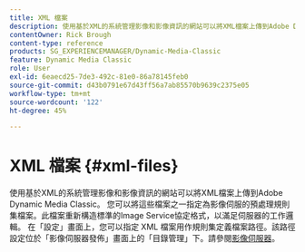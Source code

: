 ```yaml
---
title: XML 檔案
description: 使用基於XML的系統管理影像和影像資訊的網站可以將XML檔案上傳到Adobe Dynamic Media Classic。 瞭解有關XML檔案的詳細資訊。
contentOwner: Rick Brough
content-type: reference
products: SG_EXPERIENCEMANAGER/Dynamic-Media-Classic
feature: Dynamic Media Classic
role: User
exl-id: 6eaecd25-7de3-492c-81e0-86a78145feb0
source-git-commit: d43b0791e67d43ff56a7ab85570b9639c2375e05
workflow-type: tm+mt
source-wordcount: '122'
ht-degree: 45%

---
```


# XML 檔案 {#xml-files}

使用基於XML的系統管理影像和影像資訊的網站可以將XML檔案上傳到Adobe Dynamic Media Classic。 您可以將這些檔案之一指定為影像伺服的預處理規則集檔案。此檔案重新構造標準的Image Service協定格式，以滿足伺服器的工作邏輯。 在「設定」畫面上，您可以指定 XML 檔案用作規則集定義檔案路徑。該路徑設定位於「影像伺服器發佈」畫面上的「目錄管理」下。請參閱[影像伺服器](publish-setup.md#image_server)。
